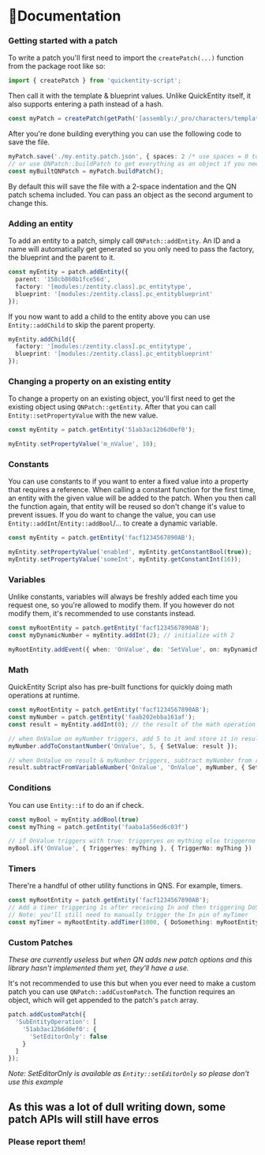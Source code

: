 # 📝Documentation

### Getting started with a patch
To write a patch you'll first need to import the ```createPatch(...)``` function from the package root like so:
```ts
import { createPatch } from 'quickentity-script';
```
Then call it with the template & blueprint values. Unlike QuickEntity itself, it also supports entering a path instead of a hash.
```ts
const myPatch = createPatch(getPath('[assembly:/_pro/characters/templates/hero/agent47/agent47.template?/agent47_default.entitytemplate]'));
```
After you're done building everything you can use the following code to save the file.
```ts
myPatch.save('./my.entity.patch.json', { spaces: 2 /* use spaces = 0 to not format at all */ });
// or use QNPatch::buildPatch to get everything as an object if you need to do more with it
const myBuiltQNPatch = myPatch.buildPatch();
```
By default this will save the file with a 2-space indentation and the QN patch schema included. You can pass an object as the second argument to change this.

### Adding an entity
To add an entity to a patch, simply call `QNPatch::addEntity`. An ID and a name will automatically get generated so you only need to pass the factory, the blueprint and the parent to it.
```ts
const myEntity = patch.addEntity({
  parent: '158cb860b1fce56d',
  factory: '[modules:/zentity.class].pc_entitytype',
  blueprint: '[modules:/zentity.class].pc_entityblueprint'
});
```
If you now want to add a child to the entity above you can use ```Entity::addChild``` to skip the parent property.
```ts
myEntity.addChild({
  factory: '[modules:/zentity.class].pc_entitytype',
  blueprint: '[modules:/zentity.class].pc_entityblueprint'
});
```

### Changing a property on an existing entity
To change a property on an existing object, you'll first need to get the existing object using ```QNPatch::getEntity```. After that you can call ```Entity::setPropertyValue``` with the new value.
```ts
const myEntity = patch.getEntity('51ab3ac12b6d0ef0');

myEntity.setPropertyValue('m_nValue', 10);
```

### Constants
You can use constants to if you want to enter a fixed value into a property that requires a reference. When calling a constant function for the first time, an entity with the given value will be added to the patch. When you then call the function again, that entity will be reused so don't change it's value to prevent issues. If you do want to change the value, you can use ```Entity::addInt```/```Entity::addBool```/... to create a dynamic variable.
```ts
const myEntity = patch.getEntity('facf1234567890AB');

myEntity.setPropertyValue('enabled', myEntity.getConstantBool(true));
myEntity.setPropertyValue('someInt', myEntity.getConstantInt(16));
```

### Variables
Unlike constants, variables will always be freshly added each time you request one, so you're allowed to modify them. If you however do not modify them, it's recommended to use constants instead.
```ts
const myRootEntity = patch.getEntity('facf1234567890AB');
const myDynamicNumber = myEntity.addInt(2); // initialize with 2

myRootEntity.addEvent({ when: 'OnValue', do: 'SetValue', on: myDynamicNumber });
```

### Math
QuickEntity Script also has pre-built functions for quickly doing math operations at runtime.
```ts
const myRootEntity = patch.getEntity('facf1234567890AB');
const myNumber = patch.getEntity('faab202ebba161af');
const result = myEntity.addInt(0); // the result of the math operation will be stored here

// when OnValue on myNumber triggers, add 5 to it and store it in result
myNumber.addToConstantNumber('OnValue', 5, { SetValue: result });

// when OnValue on result & myNumber triggers, subtract myNumber from result and store it in result
result.subtractFromVariableNumber('OnValue', 'OnValue', myNumber, { SetValue: result });
```

### Conditions
You can use ```Entity::if``` to do an if check.
```ts
const myBool = myEntity.addBool(true)
const myThing = patch.getEntity('faaba1a56ed6c03f')

// if OnValue triggers with true: triggeryes on mything else triggerno on mything
myBool.if('OnValue', { TriggerYes: myThing }, { TriggerNo: myThing })
```

### Timers
There're a handful of other utility functions in QNS. For example, timers.
```ts
const myRootEntity = patch.getEntity('facf1234567890AB');
// Add a timer triggering 1s after receiving In and then triggering DoSomething on myRootEntity
// Note: you'll still need to manually trigger the In pin of myTimer
const myTimer = myRootEntity.addTimer(1000, { DoSomething: myRootEntity });
```

### Custom Patches
*These are currently useless but when QN adds new patch options and this library hasn't implemented them yet, they'll have a use.*

It's not recommended to use this but when you ever need to make a custom patch you can use ```QNPatch::addCustomPatch```. The function requires an object, which will get appended to the patch's ```patch``` array.
```ts
patch.addCustomPatch({
  'SubEntityOperation': [
    '51ab3ac12b6d0ef0': {
      'SetEditorOnly': false
    }
  ]
});
```
*Note: SetEditorOnly is available as ```Entity::setEditorOnly``` so please don't use this example*

## As this was a lot of dull writing down, some patch APIs will still have erros
### Please report them!
